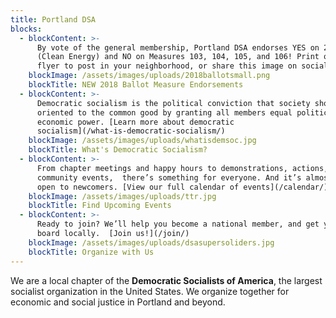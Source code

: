 ```yaml
---
title: Portland DSA
blocks:
  - blockContent: >-
      By vote of the general membership, Portland DSA endorses YES on 26-201
      (Clean Energy) and NO on Measures 103, 104, 105, and 106! Print out a
      flyer to post in your neighborhood, or share this image on social media.
    blockImage: /assets/images/uploads/2018ballotsmall.png
    blockTitle: NEW 2018 Ballot Measure Endorsements
  - blockContent: >-
      Democratic socialism is the political conviction that society should be
      oriented to the common good by granting all members equal political and
      economic power. [Learn more about democratic
      socialism](/what-is-democratic-socialism/)
    blockImage: /assets/images/uploads/whatisdemsoc.jpg
    blockTitle: What's Democratic Socialism?
  - blockContent: >-
      From chapter meetings and happy hours to demonstrations, actions, and
      community events,  there’s something for everyone. And it’s almost all
      open to newcomers. [View our full calendar of events](/calendar/)
    blockImage: /assets/images/uploads/ttr.jpg
    blockTitle: Find Upcoming Events
  - blockContent: >-
      Ready to join? We’ll help you become a national member, and get you on
      board locally.  [Join us!](/join/)
    blockImage: /assets/images/uploads/dsasupersoliders.jpg
    blockTitle: Organize with Us
---
```

We are a local chapter of the **Democratic Socialists of America**, the largest socialist organization in the United States. We organize together for economic and social justice in Portland and beyond.
